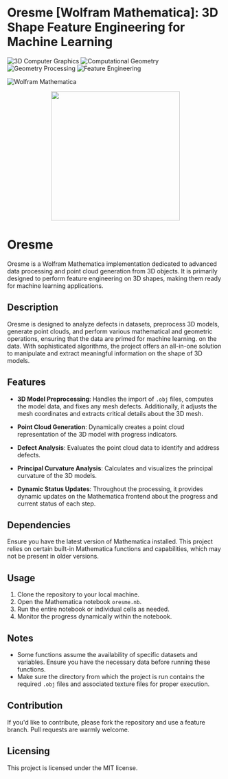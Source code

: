 # Oresme [Wolfram Mathematica]: 3D Shape Feature Engineering for Machine Learning

![3D Computer Graphics](https://img.shields.io/badge/3D%20Computer%20Graphics-007ACC) 
![Computational Geometry](https://img.shields.io/badge/Computational%20Geometry-FF6347)
![Geometry Processing](https://img.shields.io/badge/Geometry%20Processing-007ACC) 
![Feature Engineering](https://img.shields.io/badge/Feature%20Engineering-FF4500)

![Wolfram Mathematica](https://img.shields.io/badge/Wolfram%20Mathematica-DD1100?style=flat&logo=wolfram-mathematica)


<div align="center"> 
  <img src="https://github.com/admir-selimovic/oresme-mathematica/blob/main/img/oresme-mathematica-1.png" width="300">
</div>

# Oresme

Oresme is a Wolfram Mathematica implementation dedicated to advanced data processing and point cloud generation from 3D objects. It is primarily designed to perform feature engineering on 3D shapes, making them ready for machine learning applications.

## Description

Oresme is designed to analyze defects in datasets, preprocess 3D models, generate point clouds, and perform various mathematical and geometric operations, ensuring that the data are primed for machine learning. on the data. With sophisticated algorithms, the project offers an all-in-one solution to manipulate and extract meaningful information on the shape of 3D models.

## Features

- **3D Model Preprocessing**: Handles the import of `.obj` files, computes the model data, and fixes any mesh defects. Additionally, it adjusts the mesh coordinates and extracts critical details about the 3D mesh.

- **Point Cloud Generation**: Dynamically creates a point cloud representation of the 3D model with progress indicators.

- **Defect Analysis**: Evaluates the point cloud data to identify and address defects.

- **Principal Curvature Analysis**: Calculates and visualizes the principal curvature of the 3D models.

- **Dynamic Status Updates**: Throughout the processing, it provides dynamic updates on the Mathematica frontend about the progress and current status of each step.

## Dependencies

Ensure you have the latest version of Mathematica installed. This project relies on certain built-in Mathematica functions and capabilities, which may not be present in older versions.

## Usage

1. Clone the repository to your local machine.
2. Open the Mathematica notebook `oresme.nb`.
3. Run the entire notebook or individual cells as needed.
4. Monitor the progress dynamically within the notebook.

## Notes

- Some functions assume the availability of specific datasets and variables. Ensure you have the necessary data before running these functions.
- Make sure the directory from which the project is run contains the required `.obj` files and associated texture files for proper execution.

## Contribution

If you'd like to contribute, please fork the repository and use a feature branch. Pull requests are warmly welcome.

## Licensing

This project is licensed under the MIT license.

